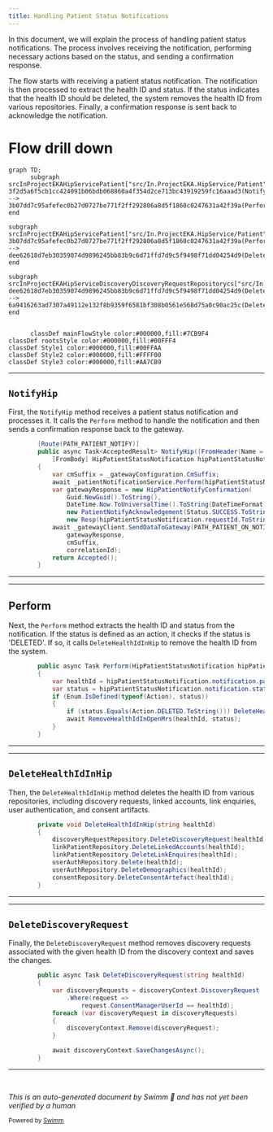 ```yaml
---
title: Handling Patient Status Notifications
---
```

In this document, we will explain the process of handling patient status notifications. The process involves receiving the notification, performing necessary actions based on the status, and sending a confirmation response.

The flow starts with receiving a patient status notification. The notification is then processed to extract the health ID and status. If the status indicates that the health ID should be deleted, the system removes the health ID from various repositories. Finally, a confirmation response is sent back to acknowledge the notification.

# Flow drill down

```mermaid
graph TD;
      subgraph srcInProjectEKAHipServicePatient["src/In.ProjectEKA.HipService/Patient"]
3f2d5a6f5cb1cc424091b06bdb068860a4f354d2ce713bc43919259fc16aaad3(NotifyHip) --> 3b07dd7c95afefec0b27d0727be771f2ff292806a8d5f1860c0247631a42f39a(Perform)
end

subgraph srcInProjectEKAHipServicePatient["src/In.ProjectEKA.HipService/Patient"]
3b07dd7c95afefec0b27d0727be771f2ff292806a8d5f1860c0247631a42f39a(Perform) --> dee62618d7eb30359074d9896245bb83b9c6d71ffd7d9c5f9498f71dd04254d9(DeleteHealthIdInHip)
end

subgraph srcInProjectEKAHipServiceDiscoveryDiscoveryRequestRepositorycs["src/In.ProjectEKA.HipService/Discovery/DiscoveryRequestRepository.cs"]
dee62618d7eb30359074d9896245bb83b9c6d71ffd7d9c5f9498f71dd04254d9(DeleteHealthIdInHip) --> 6a9416263ad7307a49112e132f8b9359f6581bf308b0561e568d75a0c90ac25c(DeleteDiscoveryRequest)
end


      classDef mainFlowStyle color:#000000,fill:#7CB9F4
classDef rootsStyle color:#000000,fill:#00FFF4
classDef Style1 color:#000000,fill:#00FFAA
classDef Style2 color:#000000,fill:#FFFF00
classDef Style3 color:#000000,fill:#AA7CB9
```

<SwmSnippet path="/src/In.ProjectEKA.HipService/Patient/PatientController.cs" line="31">

---

## <SwmToken path="src/In.ProjectEKA.HipService/Patient/PatientController.cs" pos="32:10:10" line-data="        public async Task&lt;AcceptedResult&gt; NotifyHip([FromHeader(Name = CORRELATION_ID)] string correlationId,">`NotifyHip`</SwmToken>

First, the <SwmToken path="src/In.ProjectEKA.HipService/Patient/PatientController.cs" pos="32:10:10" line-data="        public async Task&lt;AcceptedResult&gt; NotifyHip([FromHeader(Name = CORRELATION_ID)] string correlationId,">`NotifyHip`</SwmToken> method receives a patient status notification and processes it. It calls the <SwmToken path="src/In.ProjectEKA.HipService/Patient/PatientController.cs" pos="36:5:5" line-data="            await _patientNotificationService.Perform(hipPatientStatusNotification);">`Perform`</SwmToken> method to handle the notification and then sends a confirmation response back to the gateway.

```c#
        [Route(PATH_PATIENT_NOTIFY)]
        public async Task<AcceptedResult> NotifyHip([FromHeader(Name = CORRELATION_ID)] string correlationId,
            [FromBody] HipPatientStatusNotification hipPatientStatusNotification)
        {
            var cmSuffix = _gatewayConfiguration.CmSuffix;
            await _patientNotificationService.Perform(hipPatientStatusNotification);
            var gatewayResponse = new HipPatientNotifyConfirmation(
                Guid.NewGuid().ToString(),
                DateTime.Now.ToUniversalTime().ToString(DateTimeFormat),
                new PatientNotifyAcknowledgement(Status.SUCCESS.ToString()), null,
                new Resp(hipPatientStatusNotification.requestId.ToString()));
            await _gatewayClient.SendDataToGateway(PATH_PATIENT_ON_NOTIFY,
                gatewayResponse,
                cmSuffix,
                correlationId);
            return Accepted();
        }
```

---

</SwmSnippet>

<SwmSnippet path="/src/In.ProjectEKA.HipService/Patient/PatientNotificationService.cs" line="34">

---

## Perform

Next, the <SwmToken path="src/In.ProjectEKA.HipService/Patient/PatientNotificationService.cs" pos="34:7:7" line-data="        public async Task Perform(HipPatientStatusNotification hipPatientStatusNotification)">`Perform`</SwmToken> method extracts the health ID and status from the notification. If the status is defined as an action, it checks if the status is 'DELETED'. If so, it calls <SwmToken path="src/In.ProjectEKA.HipService/Patient/PatientNotificationService.cs" pos="40:18:18" line-data="                if (status.Equals(Action.DELETED.ToString())) DeleteHealthIdInHip(healthId);">`DeleteHealthIdInHip`</SwmToken> to remove the health ID from the system.

```c#
        public async Task Perform(HipPatientStatusNotification hipPatientStatusNotification)
        {
            var healthId = hipPatientStatusNotification.notification.patient.id;
            var status = hipPatientStatusNotification.notification.status.ToString();
            if (Enum.IsDefined(typeof(Action), status))
            {
                if (status.Equals(Action.DELETED.ToString())) DeleteHealthIdInHip(healthId);
                await RemoveHealthIdInOpenMrs(healthId, status);
            }
        }
```

---

</SwmSnippet>

<SwmSnippet path="/src/In.ProjectEKA.HipService/Patient/PatientNotificationService.cs" line="45">

---

## <SwmToken path="src/In.ProjectEKA.HipService/Patient/PatientNotificationService.cs" pos="45:5:5" line-data="        private void DeleteHealthIdInHip(string healthId)">`DeleteHealthIdInHip`</SwmToken>

Then, the <SwmToken path="src/In.ProjectEKA.HipService/Patient/PatientNotificationService.cs" pos="45:5:5" line-data="        private void DeleteHealthIdInHip(string healthId)">`DeleteHealthIdInHip`</SwmToken> method deletes the health ID from various repositories, including discovery requests, linked accounts, link enquiries, user authentication, and consent artifacts.

```c#
        private void DeleteHealthIdInHip(string healthId)
        {
            discoveryRequestRepository.DeleteDiscoveryRequest(healthId);
            linkPatientRepository.DeleteLinkedAccounts(healthId);
            linkPatientRepository.DeleteLinkEnquires(healthId);
            userAuthRepository.Delete(healthId);
            userAuthRepository.DeleteDemographics(healthId);
            consentRepository.DeleteConsentArtefact(healthId);
        }
```

---

</SwmSnippet>

<SwmSnippet path="/src/In.ProjectEKA.HipService/Discovery/DiscoveryRequestRepository.cs" line="52">

---

## <SwmToken path="src/In.ProjectEKA.HipService/Discovery/DiscoveryRequestRepository.cs" pos="52:7:7" line-data="        public async Task DeleteDiscoveryRequest(string healthId)">`DeleteDiscoveryRequest`</SwmToken>

Finally, the <SwmToken path="src/In.ProjectEKA.HipService/Discovery/DiscoveryRequestRepository.cs" pos="52:7:7" line-data="        public async Task DeleteDiscoveryRequest(string healthId)">`DeleteDiscoveryRequest`</SwmToken> method removes discovery requests associated with the given health ID from the discovery context and saves the changes.

```c#
        public async Task DeleteDiscoveryRequest(string healthId)
        {
            var discoveryRequests = discoveryContext.DiscoveryRequest
                .Where(request =>
                    request.ConsentManagerUserId == healthId);
            foreach (var discoveryRequest in discoveryRequests)
            {
                discoveryContext.Remove(discoveryRequest);
            }

            await discoveryContext.SaveChangesAsync();
        }
```

---

</SwmSnippet>

&nbsp;

*This is an auto-generated document by Swimm 🌊 and has not yet been verified by a human*

<SwmMeta version="3.0.0" repo-id="Z2l0aHViJTNBJTNBaGlwLXNlcnZpY2UlM0ElM0FTd2ltbS1EZW1v" repo-name="hip-service"><sup>Powered by [Swimm](/)</sup></SwmMeta>
